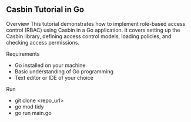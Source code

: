 ## Casbin Tutorial in Go

Overview
This tutorial demonstrates how to implement role-based access control (RBAC) using Casbin in a Go application. It covers setting up the Casbin library, defining access control models, loading policies, and checking access permissions.

Requirements
- Go installed on your machine
- Basic understanding of Go programming
- Text editor or IDE of your choice

Run

- git clone <repo_url>
- go mod tidy
- go run main.go
